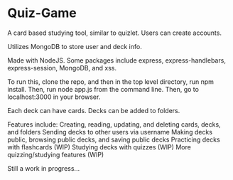 # Quiz-Game
A card based studying tool, similar to quizlet. Users can create accounts.

Utilizes MongoDB to store user and deck info.

Made with NodeJS. Some packages include express, express-handlebars, express-session, MongoDB, and xss.

To run this, clone the repo, and then in the top level directory, run npm install. Then, run node app.js from the command line. Then, go to localhost:3000 in your browser.

Each deck can have cards. Decks can be added to folders.

Features include:
Creating, reading, updating, and deleting cards, decks, and folders
Sending decks to other users via username
Making decks public, browsing public decks, and saving public decks
Practicing decks with flashcards (WIP)
Studying decks with quizzes (WIP)
More quizzing/studying features (WIP)

Still a work in progress...